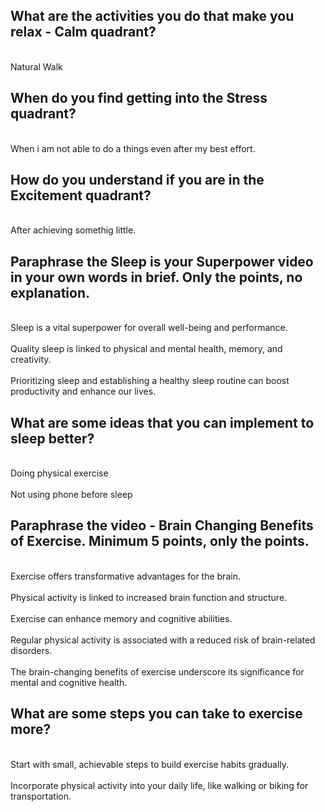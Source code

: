 ## What are the activities you do that make you relax - Calm quadrant?
<br>
Natural Walk
<br>

## When do you find getting into the Stress quadrant?
<br>
When i am not able to do a things even after my best effort.
<br>

##  How do you understand if you are in the Excitement quadrant?
<br>
After achieving somethig little.
<br>

## Paraphrase the Sleep is your Superpower video in your own words in brief. Only the points, no explanation.
<br>
Sleep is a vital superpower for overall well-being and performance.
<br>
<br>
Quality sleep is linked to physical and mental health, memory, and creativity.
<br>
<br>
Prioritizing sleep and establishing a healthy sleep routine can boost productivity and enhance our lives.
<br>

## What are some ideas that you can implement to sleep better?

<br>
Doing physical exercise
<br>
<br>
Not using phone before sleep
<br>

## Paraphrase the video - Brain Changing Benefits of Exercise. Minimum 5 points, only the points.
<br>
Exercise offers transformative advantages for the brain.
<br>
<br>
Physical activity is linked to increased brain function and structure.
<br>
<br>
Exercise can enhance memory and cognitive abilities.
<br>
<br>
Regular physical activity is associated with a reduced risk of brain-related disorders.
<br>
<br>
The brain-changing benefits of exercise underscore its significance for mental and cognitive health.
<br>

## What are some steps you can take to exercise more?
<br>
Start with small, achievable steps to build exercise habits gradually.
<br>
<br>
Incorporate physical activity into your daily life, like walking or biking for transportation.
<br>
